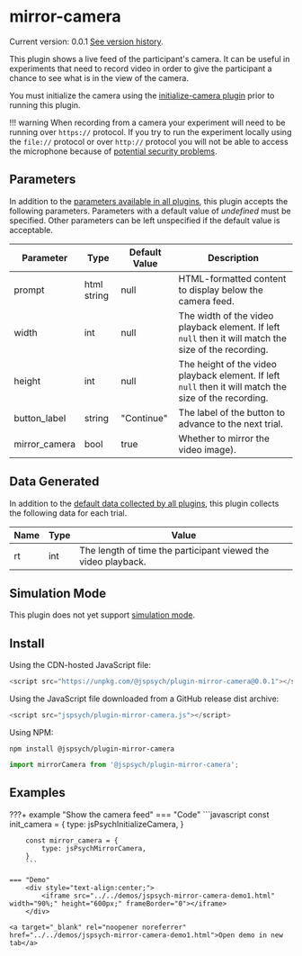 # mirror-camera

Current version: 0.0.1 [See version history](https://github.com/jspsych/jsPsych/blob/main/packages/plugin-mirror-camera/CHANGELOG.md).

This plugin shows a live feed of the participant's camera. It can be useful in experiments that need to record video in order to give the participant a chance to see what is in the view of the camera.

You must initialize the camera using the [initialize-camera plugin](initialize-camera.md) prior to running this plugin.

!!! warning
    When recording from a camera your experiment will need to be running over `https://` protocol. If you try to run the experiment locally using the `file://` protocol or over `http://` protocol you will not be able to access the microphone because of [potential security problems](https://blog.mozilla.org/webrtc/camera-microphone-require-https-in-firefox-68/).

## Parameters

In addition to the [parameters available in all plugins](../overview/plugins.md#parameters-available-in-all-plugins), this plugin accepts the following parameters. Parameters with a default value of *undefined* must be specified. Other parameters can be left unspecified if the default value is acceptable.

Parameter | Type | Default Value | Description
----------|------|---------------|------------
prompt | html string | null | HTML-formatted content to display below the camera feed.
width | int | null | The width of the video playback element. If left `null` then it will match the size of the recording.
height | int | null | The height of the video playback element. If left `null` then it will match the size of the recording.
button_label | string | "Continue" | The label of the button to advance to the next trial.
mirror_camera | bool | true | Whether to mirror the video image).


## Data Generated

In addition to the [default data collected by all plugins](../overview/plugins.md#data-collected-by-all-plugins), this plugin collects the following data for each trial.

Name | Type | Value
-----|------|------
rt | int | The length of time the participant viewed the video playback.

## Simulation Mode

This plugin does not yet support [simulation mode](../overview/simulation.md).

## Install

Using the CDN-hosted JavaScript file:

```js
<script src="https://unpkg.com/@jspsych/plugin-mirror-camera@0.0.1"></script>
```

Using the JavaScript file downloaded from a GitHub release dist archive:

```js
<script src="jspsych/plugin-mirror-camera.js"></script>
```

Using NPM:

```
npm install @jspsych/plugin-mirror-camera
```
```js
import mirrorCamera from '@jspsych/plugin-mirror-camera';
```

## Examples

???+ example "Show the camera feed"
    === "Code"
        ```javascript
        const init_camera = {
            type: jsPsychInitializeCamera,
        }

        const mirror_camera = {
            type: jsPsychMirrorCamera,
        }
        ```

    === "Demo"
        <div style="text-align:center;">
            <iframe src="../../demos/jspsych-mirror-camera-demo1.html" width="90%;" height="600px;" frameBorder="0"></iframe>
        </div>

    <a target="_blank" rel="noopener noreferrer" href="../../demos/jspsych-mirror-camera-demo1.html">Open demo in new tab</a>
